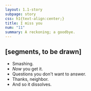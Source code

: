 ```yaml
---
layout: 1.1-story
subpage: story
css: h1{text-align:center;}
title: I miss you
num: "11"
summary: A reckoning; a goodbye.
---
```

## [segments, to be drawn]
- Smashing. <!--as the clock passes midnight i find worse and worse ways to describe these-->
- *Now* you get it. <!--KL, in general-->
- <span class="spoiler">Questions you don't want to answer.</span>
- Thanks, neighbor.
- <span class="spoiler">And so it dissolves.</span>